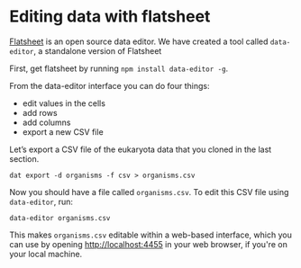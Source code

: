 # Editing data with flatsheet

[Flatsheet](http://flatsheet.io/) is an open source data editor. We have created a tool called `data-editor`, a standalone version of Flatsheet

First, get flatsheet by running `npm install data-editor -g`.

From the data-editor interface you can do four things:

- edit values in the cells
- add rows
- add columns
- export a new CSV file

Let’s export a CSV file of the eukaryota data that you cloned in the last section.

```
dat export -d organisms -f csv > organisms.csv
```

Now you should have a file called `organisms.csv`. To edit this CSV file using `data-editor`, run:

```
data-editor organisms.csv
```

This makes `organisms.csv` editable within a web-based interface, which you can use by opening [http://localhost:4455](http://localhost:4455) in your web browser, if you're on your local machine.
